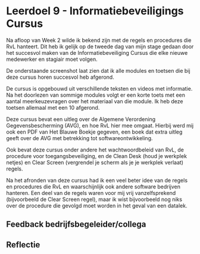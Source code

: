 ﻿# Leerdoel 9 - Informatiebeveiligings Cursus

Na afloop van Week 2 wilde ik bekend zijn met de regels en procedures die RvL hanteert. Dit heb ik gelijk op de tweede dag van mijn stage gedaan door het succesvol maken van de Informatiebeveiliging Cursus die elke nieuwe medewerker en stagiair moet volgen.

De onderstaande screenshot laat zien dat ik alle modules en toetsen die bij deze cursus horen succesvol heb afgerond.
 
De cursus is opgebouwd uit verschillende teksten en videos met informatie. Na het doorlezen van sommige modules volgt er een korte toets met een aantal meerkeuzevragen over het materiaal van die module. Ik heb deze toetsen allemaal met een 10 afgerond.

Deze cursus bevat een uitleg over de Algemene Verordening Gegevensbescherming (AVG), en hoe RvL hier mee omgaat. Hierbij werd mij ook een PDF van Het Blauwe Boekje gegeven, een boek dat extra uitleg geeft over de AVG met betrekking tot softwareontwikkeling.

Ook bevat deze cursus onder andere het wachtwoordbeleid van RvL, de procedure voor toegangsbeveiliging, en de Clean Desk (houd je werkplek netjes) en Clear Screen (vergrendel je scherm als je je werkplek verlaat) regels.

Na het afronden van deze cursus had ik een veel beter idee van de regels en procedures die RvL en waarschijnlijk ook andere software bedrijven hanteren. Een deel van de regels waren voor mij vrij vanzelfsprekend (bijvoorbeeld de Clear Screen regel), maar ik wist bijvoorbeeld nog niks over de procedure die gevolgd moet worden in het geval van een datalek.


## Feedback bedrijfsbegeleider/collega
## Reflectie
